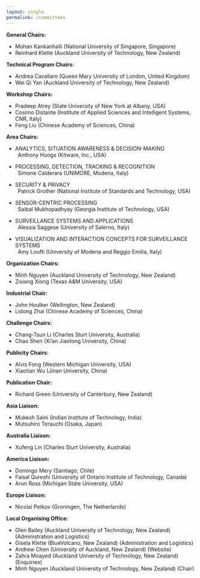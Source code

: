 ```yaml
---
layout: single
permalink: /committees
---
```

**General Chairs:**
- Mohan Kankanhalli (National University of Singapore, Singapore)
- Reinhard Klette (Auckland University of Technology, New Zealand)

**Technical Program Chairs:**
- Andrea Cavallaro (Queen Mary University of London, United Kingdom)
- Wei Qi Yan (Auckland University of Technology, New Zealand)

**Workshop Chairs:**
- Pradeep Atrey (State University of New York at Albany, USA)
- Cosimo Distante (Institute of Applied Sciences and Intelligent Systems, CNR, Italy)
- Feng Liu (Chinese Academy of Sciences, China)

**Area Chairs:**
- ANALYTICS, SITUATION AWARENESS & DECISION-MAKING<br/>
&ensp;Anthony Hoogs (Kitware, Inc., USA)

- PROCESSING, DETECTION, TRACKING & RECOGNITION<br/>
&ensp;Simone Calderara (UNIMORE, Modena, Italy)

- SECURITY & PRIVACY<br/>
&ensp;Patrick Grother (National Institute of Standards and Technology, USA)

- SENSOR-CENTRIC PROCESSING<br/>
&ensp;Saibal Mukhopadhyay (Georgia Institute of Technology, USA)

- SURVEILLANCE SYSTEMS AND APPLICATIONS<br/>
&ensp;Alessia Saggese (University of Salerno, Italy)

- VISUALIZATION AND INTERACTION CONCEPTS FOR SURVEILLANCE SYSTEMS<br/>
&ensp;Amy Loufti (University of Modena and Reggio Emilia, Italy)

**Organization Chairs:**
- Minh Nguyen (Auckland University of Technology, New Zealand)
- Zixiang Xiong (Texas A&M University, USA)

**Industrial Chair:**
- John Houlker (Wellington, New Zealand)
- Lidong Zhai (Chinese Academy of Sciences, China)

**Challenge Chairs:**
- Chang-Tsun Li (Charles Sturt University, Australia)
- Chao Shen (Xi’an Jiaotong University, China)

**Publicity Chairs:**
- Alvis Fong (Western Michigan University, USA)
- Xiaotian Wu (Jinan University, China)

**Publication Chair:**
- Richard Green (University of Canterbury, New Zealand)

**Asia Liaison:**
- Mukesh Saini (Indian Institute of Technology, India)
- Mutsuhiro Terauchi (Osaka, Japan)

**Australia Liaison:**
- Xufeng Lin (Charles Sturt University, Australia)

**America Liaison:**
- Domingo Mery (Santiago, Chile)
- Faisal Qureshi (University of Ontario Institute of Technology, Canada)
- Arun Ross (Michigan State University, USA)

**Europe Liaison:**
- Nicolai Petkov (Groningen, The Netherlands)

**Local Organising Office:**
- Glen Bailey (Auckland University of Technology, New Zealand) (Administration and Logistics)
- Gisela Klette (BlueVolcano, New Zealand) (Administration and Logistics)
- Andrew Chen (University of Auckland, New Zealand) (Website)
- Zahra Moayed (Auckland University of Technology, New Zealand) (Enquiries)
- Minh Nguyen (Auckland University of Technology, New Zealand) (Chair)